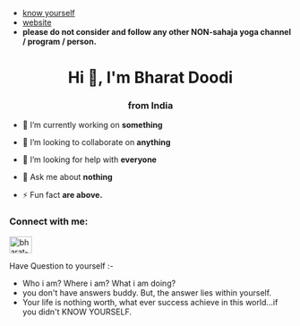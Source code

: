 - [know yourself](https://www.youtube.com/watch?v=OVH7JNRVSec)
- [website](https://www.sahajayoga.org.in/)
- **please do not consider and follow any other NON-sahaja yoga channel / program / person.**


<h1 align="center">Hi 👋, I'm Bharat Doodi</h1>
<h3 align="center">from India</h3>

- 🔭 I’m currently working on **something**

- 👯 I’m looking to collaborate on **anything**

- 🤝 I’m looking for help with **everyone**

- 💬 Ask me about **nothing**

- ⚡ Fun fact **are above.**

<h3 align="left">Connect with me:</h3>
<p align="left">

<a href="https://linkedin.com/in/bharat-d-2527012a3" target="blank"><img align="center" src="https://raw.githubusercontent.com/rahuldkjain/github-profile-readme-generator/master/src/images/icons/Social/linked-in-alt.svg" alt="bharat-d-2527012a3" height="30" width="40" /></a>

Have Question to yourself :-
- Who i am? Where i am? What i am doing?
- you don't have answers buddy. But, the answer lies within yourself.
- Your life is nothing worth, what ever success achieve in this world...if you didn't KNOW YOURSELF.
